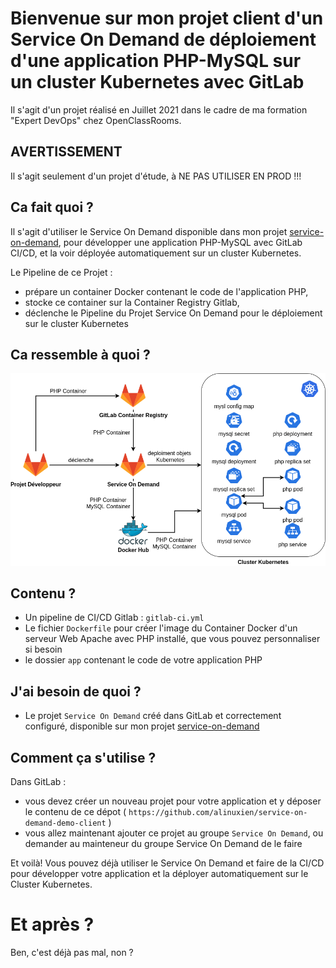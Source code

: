 # Bienvenue sur mon projet client d'un Service On Demand de déploiement d'une application PHP-MySQL sur un cluster Kubernetes avec GitLab
Il s'agit d'un projet réalisé en Juillet 2021 dans le cadre de ma formation "Expert DevOps" chez OpenClassRooms.

## AVERTISSEMENT
Il s'agit seulement d'un projet d'étude, à NE PAS UTILISER EN PROD  !!!

## Ca fait quoi ?
Il s'agit d'utiliser le Service On Demand disponible dans mon projet [service-on-demand](https://github.com/alinuxien/service-on-demand), pour développer une application PHP-MySQL avec GitLab CI/CD, et la voir déployée automatiquement sur un cluster Kubernetes.

Le Pipeline de ce Projet : 
- prépare un container Docker contenant le code de l'application PHP, 
- stocke ce container sur la Container Registry Gitlab, 
- déclenche le Pipeline du Projet Service On Demand pour le déploiement sur le cluster Kubernetes

## Ca ressemble à quoi ?
![Vue d'ensemble du Processus du Service On Demand](https://github.com/alinuxien/service-on-demand/blob/master/Service%20On%20Demand.png)

## Contenu ?
- Un pipeline de CI/CD Gitlab : `gitlab-ci.yml` 
- Le fichier `Dockerfile` pour créer l'image du Container Docker d'un serveur Web Apache avec PHP installé, que vous pouvez personnaliser si besoin
- le dossier `app` contenant le code de votre application PHP
 
## J'ai besoin de quoi ?
- Le projet `Service On Demand` créé dans GitLab et correctement configuré, disponible sur mon projet [service-on-demand](https://github.com/alinuxien/service-on-demand)

## Comment ça s'utilise ?
Dans GitLab :
- vous devez créer un nouveau projet pour votre application et y déposer le contenu de ce dépot ( `https://github.com/alinuxien/service-on-demand-demo-client` )
- vous allez maintenant ajouter ce projet au groupe `Service On Demand`, ou demander au mainteneur du groupe Service On Demand de le faire

Et voilà! Vous pouvez déjà utiliser le Service On Demand et faire de la CI/CD pour développer votre application et la déployer automatiquement sur le Cluster Kubernetes.

# Et après ?
Ben, c'est déjà pas mal, non ?
